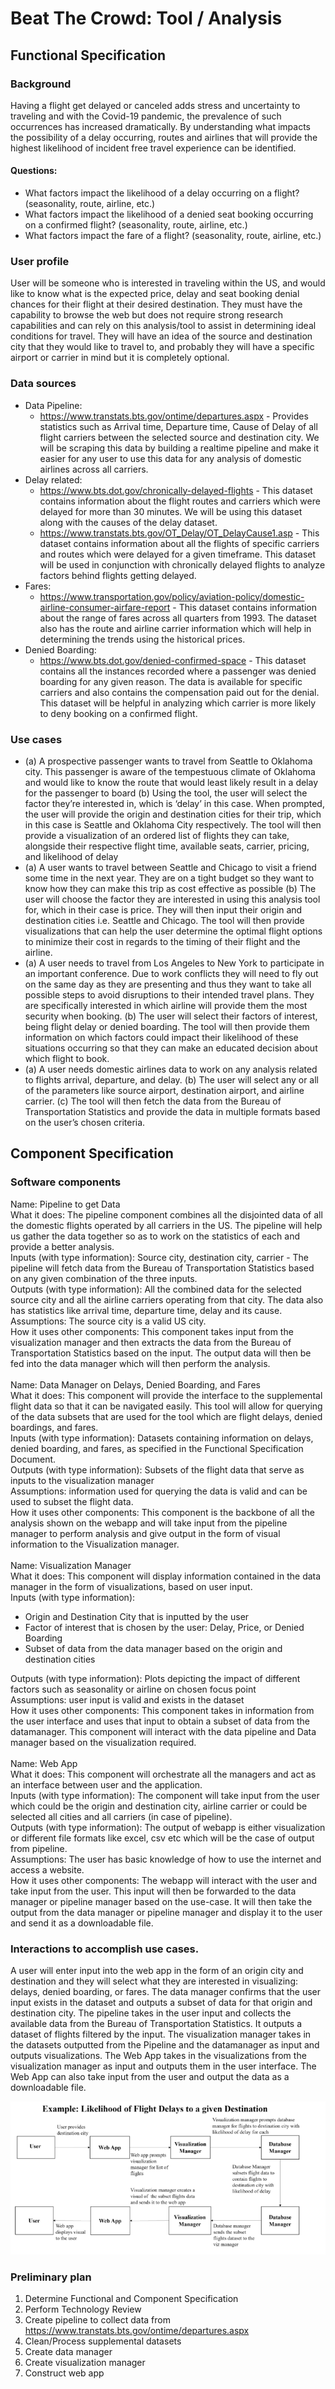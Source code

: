 # Beat The Crowd: Tool / Analysis 
## Functional Specification
### Background
Having a flight get delayed or canceled adds stress and uncertainty to traveling and with the Covid-19 pandemic, the prevalence of such occurrences has increased dramatically. By understanding what impacts the possibility of a delay occurring, routes and airlines that will provide the highest likelihood of incident free travel experience can be identified. 
#### Questions: 
* What factors impact the likelihood of a delay occurring on a flight? (seasonality, route, airline, etc.) 
* What factors impact the likelihood of a denied seat booking occurring on a confirmed flight? (seasonality, route, airline, etc.) 
* What factors impact the fare of a flight? (seasonality, route, airline, etc.) 

### User profile
User will be someone who is interested in traveling within the US, and would like to know what is the expected price, delay and seat booking denial chances for their flight at their desired destination. They must have the capability to browse the web but does not require strong research capabilities and can rely on this analysis/tool to assist in determining ideal conditions for travel. They will have an idea of the source and destination city that they would like to travel to, and probably they will have a specific airport or carrier in mind but it is completely optional.

### Data sources
* Data Pipeline:
    * https://www.transtats.bts.gov/ontime/departures.aspx - Provides statistics such as Arrival time, Departure time, Cause of Delay of all flight carriers between the selected source and destination city. We will be scraping this data by building a realtime pipeline and make it easier for any user to use this data for any analysis of domestic airlines across all carriers. 
* Delay related: 
    * https://www.bts.dot.gov/chronically-delayed-flights - This dataset contains information about the flight routes and carriers which were delayed for more than 30 minutes. We will be using this dataset along with the causes of the delay dataset.
    * https://www.transtats.bts.gov/OT_Delay/OT_DelayCause1.asp - This dataset contains information about all the flights of specific carriers and routes which were delayed for a given timeframe. This dataset will be used in conjunction with chronically delayed flights to analyze factors behind flights getting delayed.
* Fares:
    * https://www.transportation.gov/policy/aviation-policy/domestic-airline-consumer-airfare-report - This dataset contains information about the range of fares across all quarters from 1993. The dataset also has the route and airline carrier information which will help in determining the trends using the historical prices.
* Denied Boarding: 
    * https://www.bts.dot.gov/denied-confirmed-space - This dataset contains all the instances recorded where a passenger was denied boarding for any given reason. The data is available for specific carriers and also contains the compensation paid out for the denial. This dataset will be helpful in analyzing which carrier is more likely to deny booking on a confirmed flight.

### Use cases
* (a) A prospective passenger wants to travel from Seattle to Oklahoma city. This passenger is aware of the tempestuous climate of Oklahoma and would like to know the route that would least likely result in a delay for the passenger to board (b) Using the tool, the user will select the factor they’re interested in, which is ‘delay’ in this case. When prompted, the user will provide the origin and destination cities for their trip, which in this case is Seattle and Oklahoma City respectively. The tool will then provide a visualization of an ordered list of flights they can take, alongside their respective flight time, available seats, carrier, pricing, and likelihood of delay
* (a) A user wants to travel between Seattle and Chicago to visit a friend some time in the next year. They are on a tight budget so they want to know how they can make this trip as cost effective as possible (b) The user will choose the factor they are interested in using this analysis tool for, which in their case is price. They will then input their origin and destination cities i.e. Seattle and Chicago. The tool will then provide visualizations that can help the user determine the optimal flight options to minimize their cost in regards to the timing of their flight and the airline. 
* (a) A user needs to travel from Los Angeles to New York to participate in an important conference. Due to work conflicts they will need to fly out on the same day as they are presenting and thus they want to take all possible steps to avoid disruptions to their intended travel plans. They are specifically interested in which airline will provide them the most security when booking. (b) The user will select their factors of interest, being flight delay or denied boarding. The tool will then provide them information on which factors could impact their likelihood of these situations occurring so that they can make an educated decision about which flight to book. 
* (a) A user needs domestic airlines data to work on any analysis related to flights arrival, departure, and delay. (b) The user will select any or all of the parameters like source airport, destination airport, and airline carrier. (c) The tool will then fetch the data from the Bureau of Transportation Statistics and provide the data in multiple formats based on the user’s chosen criteria.

## Component Specification
### Software components
Name: Pipeline to get Data<br>
What it does: The pipeline component combines all the disjointed data of all the domestic flights operated by all carriers in the US. The pipeline will help us gather the data together so as to work on the statistics of each and provide a better analysis. <br>
Inputs (with type information): Source city, destination city, carrier - The pipeline will fetch data from the Bureau of Transportation Statistics based on any given combination of the three inputs.<br>
Outputs (with type information): All the combined data for the selected source city and all the airline carriers operating from that city. The data also has statistics like arrival time, departure time, delay and its cause.<br>
Assumptions: The source city is a valid US city. <br>
How it uses other components: This component takes input from the visualization manager and then extracts the data from the Bureau of Transportation Statistics based on the input. The output data will then be fed into the data manager which will then perform the analysis.<br>
<br>
Name: Data Manager on Delays, Denied Boarding, and Fares<br>
What it does: This component will provide the interface to the supplemental flight data so that it can be navigated easily. This tool will allow for querying of the data subsets that are used for the tool which are flight delays, denied boardings, and fares.<br>
Inputs (with type information): Datasets containing information on delays, denied boarding, and fares, as specified in the Functional Specification Document. <br>
Outputs (with type information): Subsets of the flight data that serve as inputs to the visualization manager<br>
Assumptions: information used for querying the data is valid and can be used to subset the flight data. <br>
How it uses other components: This component is the backbone of all the analysis shown on the webapp and will take input from the pipeline manager to perform analysis and give output in the form of visual information to the Visualization manager.<br>
<br>
Name: Visualization Manager<br>
What it does: This component will display information contained in the data manager in the form of visualizations, based on user input. <br>
Inputs (with type information):
* Origin and Destination City that is inputted by the user 
* Factor of interest that is chosen by the user: Delay, Price, or Denied Boarding
* Subset of data from the data manager based on the origin and destination cities 

Outputs (with type information): Plots depicting the impact of different factors such as seasonality or airline on chosen focus point<br>
Assumptions: user input is valid and exists in the dataset  <br>
How it uses other components: This component takes in information from the user interface and uses that input to obtain a subset of data from the datamanager. This component will interact with the data pipeline and Data manager based on the visualization required.<br>
<br>
Name: Web App<br>
What it does: This component will orchestrate all the managers and act as an interface between user and the application.<br>
Inputs (with type information): The component will take input from the user which could be the origin and destination city, airline carrier or could be selected all cities and all carriers (in case of pipeline). <br>
Outputs (with type information): The output of webapp is either visualization or different file formats like excel, csv etc which will be the case of output from pipeline.<br>
Assumptions: The user has basic knowledge of how to use the internet and access a website.<br>
How it uses other components: The webapp will interact with the user and take input from the user. This input will then be forwarded to the data manager or pipeline manager based on the use-case. It will then take the output from the data manager or pipeline manager and display it to the user and send it as a downloadable file.
<br>

### Interactions to accomplish use cases. 
A user will enter input into the web app in the form of an origin city and destination and they will select what they are interested in visualizing: delays, denied boarding, or fares.
The data manager confirms that the user input exists in the dataset and outputs a subset of data for that origin and destination city. 
The pipeline takes in the user input and collects the available data from the Bureau of Transportation Statistics. It outputs a dataset of flights filtered by the input. 
The visualization manager takes in the datasets outputted from the Pipeline and the datamanager as input and outputs visualizations. 
The Web App takes in the visualizations from the visualization manager as input and outputs them in the user interface. The Web App can also take input from the user and output the data as a downloadable file.

![](interaction_diagram.png)

### Preliminary plan
1. Determine Functional and Component Specification 
2. Perform Technology Review
3. Create pipeline to collect data from https://www.transtats.bts.gov/ontime/departures.aspx 
4. Clean/Process supplemental datasets
5. Create data manager
6. Create visualization manager 
7. Construct web app 
